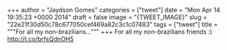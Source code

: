 
+++
author = "Jaydson Gomes"
categories = ["tweet"]
date = "Mon Apr 14 19:35:23 +0000 2014"
draft = false
image = "{TWEET_IMAGE}"
slug = "22e21f30d50c78c677050cef469a82c3c1c07483"
tags = ["tweet"]
title = """For all my non-brazilians..."""
+++
For all my non-brazilians friends :) http://t.co/brfsQdnOH5
